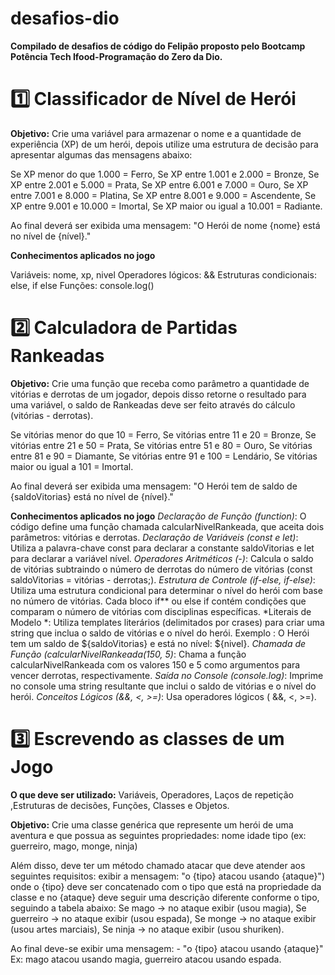 # desafios-dio

**Compilado de desafios de código do Felipão proposto pelo Bootcamp Potência Tech Ifood-Programação do Zero da Dio.**

# 1️⃣ Classificador de Nível de Herói
**Objetivo:** 
Crie uma variável para armazenar o nome e a quantidade de experiência (XP) de um herói, depois utilize uma estrutura de decisão para apresentar algumas das mensagens abaixo:

Se XP menor do que 1.000 = Ferro, Se XP entre 1.001 e 2.000 = Bronze, Se XP entre 2.001 e 5.000 = Prata, Se XP entre 6.001 e 7.000 = Ouro, Se XP entre 7.001 e 8.000 = Platina, Se XP entre 8.001 e 9.000 = Ascendente, Se XP entre 9.001 e 10.000 = Imortal, Se XP maior ou igual a 10.001 = Radiante.

Ao final deverá ser exibida uma mensagem: "O Herói de nome {nome} está no nível de {nível}."

**Conhecimentos aplicados no jogo**

Variáveis: nome, xp, nivel
Operadores lógicos: &&
Estruturas condicionais: else, if else
Funções: console.log()


# 2️⃣ Calculadora de Partidas Rankeadas
**Objetivo:** 
Crie uma função que receba como parâmetro a quantidade de vitórias e derrotas de um jogador, depois disso retorne o resultado para uma variável, o saldo de Rankeadas deve ser feito através do cálculo (vitórias - derrotas).

Se vitórias menor do que 10 = Ferro, Se vitórias entre 11 e 20 = Bronze, Se vitórias entre 21 e 50 = Prata, Se vitórias entre 51 e 80 = Ouro, Se vitórias entre 81 e 90 = Diamante, Se vitórias entre 91 e 100 = Lendário, Se vitórias maior ou igual a 101 = Imortal.

Ao final deverá ser exibida uma mensagem: "O Herói tem de saldo de {saldoVitorias} está no nível de {nível}."

**Conhecimentos aplicados no jogo**
*Declaração de Função (function)*: O código define uma função chamada calcularNivelRankeada, que aceita dois parâmetros: vitórias e derrotas. *Declaração de Variáveis ​​​​(const e let)*: Utiliza a palavra-chave const para declarar a constante saldoVitorias e let para declarar a variável nível. *Operadores Aritméticos (-)*: Calcula o saldo de vitórias subtraindo o número de derrotas do número de vitórias (const saldoVitorias = vitórias - derrotas;). *Estrutura de Controle (if-else, if-else)*: Utiliza uma estrutura condicional para determinar o nível do herói com base no número de vitórias. Cada bloco if** ou else if contém condições que comparam o número de vitórias com disciplinas específicas. *Literais de Modelo *: Utiliza templates literários (delimitados por crases) para criar uma string que inclua o saldo de vitórias e o nível do herói. Exemplo : O Herói tem um saldo de ${saldoVitorias} e está no nível: ${nivel}. *Chamada de Função (calcularNivelRankeada(150, 5)*: Chama a função calcularNivelRankeada com os valores 150 e 5 como argumentos para vencer derrotas, respectivamente. *Saída no Console (console.log)*: Imprime no console uma string resultante que inclui o saldo de vitórias e o nível do herói. *Conceitos Lógicos (&&, <, >=)*: Usa operadores lógicos ( &&, <, >=).


# 3️⃣ Escrevendo as classes de um Jogo
**O que deve ser utilizado:**
Variáveis, Operadores, Laços de repetição ,Estruturas de decisões, Funções, Classes e Objetos.

**Objetivo:** 
Crie uma classe genérica que represente um herói de uma aventura e que possua as seguintes propriedades:
nome
idade
tipo (ex: guerreiro, mago, monge, ninja)

Além disso, deve ter um método chamado atacar que deve atender aos seguintes requisitos:
exibir a mensagem: "o {tipo} atacou usando {ataque}")
onde o {tipo} deve ser concatenado com o tipo que está na propriedade da classe
e no {ataque} deve seguir uma descrição diferente conforme o tipo, seguindo a tabela abaixo:
Se mago -> no ataque exibir (usou magia), Se guerreiro -> no ataque exibir (usou espada), Se monge -> no ataque exibir (usou artes marciais), Se ninja -> no ataque exibir (usou shuriken).

Ao final deve-se exibir uma mensagem: - "o {tipo} atacou usando {ataque}" Ex: mago atacou usando magia, guerreiro atacou usando espada.
